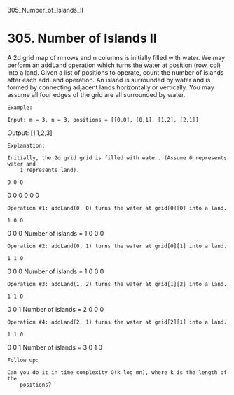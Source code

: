 305_Number_of_Islands_II
# 305. Number of Islands II

A 2d grid map of m rows and n columns is initially filled with
        water. We may perform an addLand operation which turns the water at position (row,
        col) into a land. Given a list of positions to operate, count the number of islands after
            each addLand operation. An island is surrounded by water and is formed by
        connecting adjacent lands horizontally or vertically. You may assume all four edges of the
        grid are all surrounded by water.

    Example:

    Input: m = 3, n = 3, positions = [[0,0], [0,1], [1,2], [2,1]]
Output: [1,1,2,3]

    Explanation:

    Initially, the 2d grid grid is filled with water. (Assume 0 represents water and
        1 represents land).

    0 0 0
0 0 0
0 0 0

    Operation #1: addLand(0, 0) turns the water at grid[0][0] into a land.

    1 0 0
0 0 0   Number of islands = 1
0 0 0

    Operation #2: addLand(0, 1) turns the water at grid[0][1] into a land.

    1 1 0
0 0 0   Number of islands = 1
0 0 0

    Operation #3: addLand(1, 2) turns the water at grid[1][2] into a land.

    1 1 0
0 0 1   Number of islands = 2
0 0 0

    Operation #4: addLand(2, 1) turns the water at grid[2][1] into a land.

    1 1 0
0 0 1   Number of islands = 3
0 1 0

    Follow up:

    Can you do it in time complexity O(k log mn), where k is the length of the
        positions?